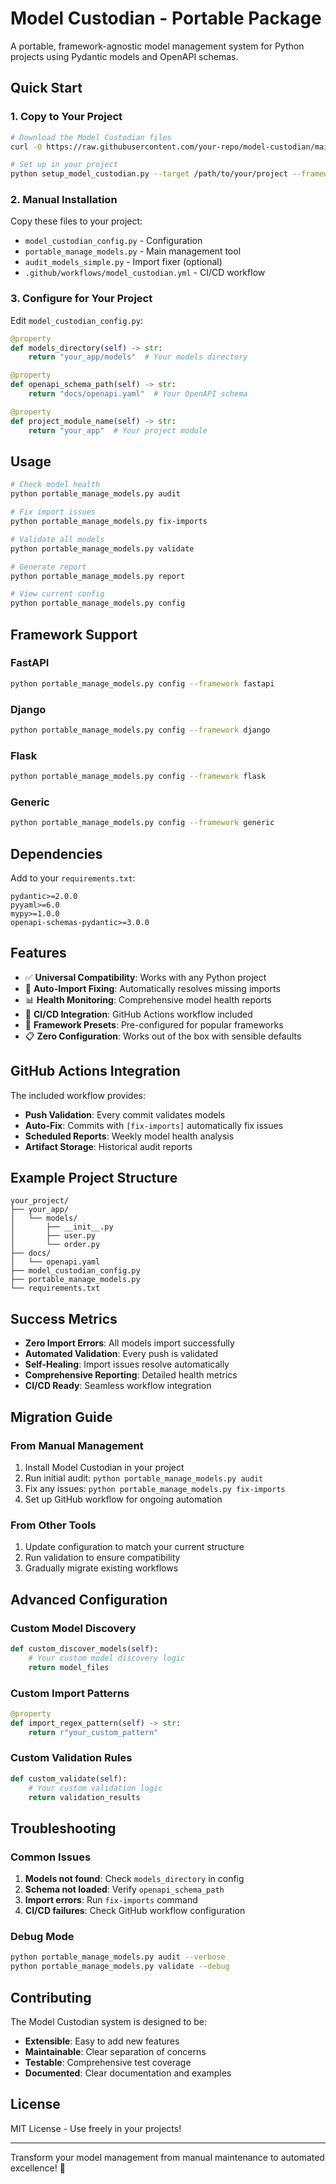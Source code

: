 # Model Custodian - Portable Package

A portable, framework-agnostic model management system for Python projects using Pydantic models and OpenAPI schemas.

## Quick Start

### 1. Copy to Your Project

```bash
# Download the Model Custodian files
curl -O https://raw.githubusercontent.com/your-repo/model-custodian/main/setup_model_custodian.py

# Set up in your project
python setup_model_custodian.py --target /path/to/your/project --framework fastapi
```

### 2. Manual Installation

Copy these files to your project:
- `model_custodian_config.py` - Configuration
- `portable_manage_models.py` - Main management tool
- `audit_models_simple.py` - Import fixer (optional)
- `.github/workflows/model_custodian.yml` - CI/CD workflow

### 3. Configure for Your Project

Edit `model_custodian_config.py`:

```python
@property
def models_directory(self) -> str:
    return "your_app/models"  # Your models directory

@property
def openapi_schema_path(self) -> str:
    return "docs/openapi.yaml"  # Your OpenAPI schema

@property
def project_module_name(self) -> str:
    return "your_app"  # Your project module
```

## Usage

```bash
# Check model health
python portable_manage_models.py audit

# Fix import issues
python portable_manage_models.py fix-imports

# Validate all models
python portable_manage_models.py validate

# Generate report
python portable_manage_models.py report

# View current config
python portable_manage_models.py config
```

## Framework Support

### FastAPI
```bash
python portable_manage_models.py config --framework fastapi
```

### Django
```bash
python portable_manage_models.py config --framework django
```

### Flask
```bash
python portable_manage_models.py config --framework flask
```

### Generic
```bash
python portable_manage_models.py config --framework generic
```

## Dependencies

Add to your `requirements.txt`:
```
pydantic>=2.0.0
pyyaml>=6.0
mypy>=1.0.0
openapi-schemas-pydantic>=3.0.0
```

## Features

- ✅ **Universal Compatibility**: Works with any Python project
- 🔧 **Auto-Import Fixing**: Automatically resolves missing imports
- 📊 **Health Monitoring**: Comprehensive model health reports
- 🤖 **CI/CD Integration**: GitHub Actions workflow included
- 🎯 **Framework Presets**: Pre-configured for popular frameworks
- 📋 **Zero Configuration**: Works out of the box with sensible defaults

## GitHub Actions Integration

The included workflow provides:
- **Push Validation**: Every commit validates models
- **Auto-Fix**: Commits with `[fix-imports]` automatically fix issues
- **Scheduled Reports**: Weekly model health analysis
- **Artifact Storage**: Historical audit reports

## Example Project Structure

```
your_project/
├── your_app/
│   └── models/
│       ├── __init__.py
│       ├── user.py
│       └── order.py
├── docs/
│   └── openapi.yaml
├── model_custodian_config.py
├── portable_manage_models.py
└── requirements.txt
```

## Success Metrics

- **Zero Import Errors**: All models import successfully
- **Automated Validation**: Every push is validated
- **Self-Healing**: Import issues resolve automatically
- **Comprehensive Reporting**: Detailed health metrics
- **CI/CD Ready**: Seamless workflow integration

## Migration Guide

### From Manual Management
1. Install Model Custodian in your project
2. Run initial audit: `python portable_manage_models.py audit`
3. Fix any issues: `python portable_manage_models.py fix-imports`
4. Set up GitHub workflow for ongoing automation

### From Other Tools
1. Update configuration to match your current structure
2. Run validation to ensure compatibility
3. Gradually migrate existing workflows

## Advanced Configuration

### Custom Model Discovery
```python
def custom_discover_models(self):
    # Your custom model discovery logic
    return model_files
```

### Custom Import Patterns
```python
@property
def import_regex_pattern(self) -> str:
    return r"your_custom_pattern"
```

### Custom Validation Rules
```python
def custom_validate(self):
    # Your custom validation logic
    return validation_results
```

## Troubleshooting

### Common Issues
1. **Models not found**: Check `models_directory` in config
2. **Schema not loaded**: Verify `openapi_schema_path`
3. **Import errors**: Run `fix-imports` command
4. **CI/CD failures**: Check GitHub workflow configuration

### Debug Mode
```bash
python portable_manage_models.py audit --verbose
python portable_manage_models.py validate --debug
```

## Contributing

The Model Custodian system is designed to be:
- **Extensible**: Easy to add new features
- **Maintainable**: Clear separation of concerns
- **Testable**: Comprehensive test coverage
- **Documented**: Clear documentation and examples

## License

MIT License - Use freely in your projects!

---

Transform your model management from manual maintenance to automated excellence! 🚀
